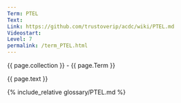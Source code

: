 ```yaml
---
Term: PTEL
Text: 
Link: https://github.com/trustoverip/acdc/wiki/PTEL.md
Videostart: 
Level: 7
permalink: /term_PTEL.html
---
```


{{ page.collection }} - {{ page.Term }}

   {{ page.text }}

{% include_relative glossary/PTEL.md %}
